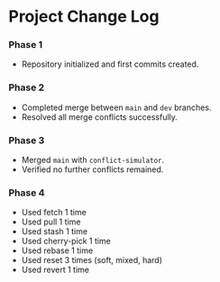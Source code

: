 # Project Change Log
### Phase 1
- Repository initialized and first commits created.

### Phase 2
- Completed merge between `main` and `dev` branches.
- Resolved all merge conflicts successfully.

### Phase 3
- Merged `main` with `conflict-simulator`.
- Verified no further conflicts remained.

### Phase 4
- Used fetch 1 time
- Used pull 1 time
- Used stash 1 time
- Used cherry-pick 1 time
- Used rebase 1 time
- Used reset 3 times (soft, mixed, hard)
- Used revert 1 time



